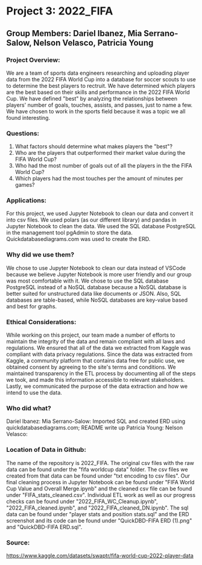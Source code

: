 # Project 3: 2022_FIFA
## Group Members: Dariel Ibanez, Mia Serrano-Salow, Nelson Velasco, Patricia Young

### Project Overview:
We are a team of sports data engineers researching and uploading player data from the 2022 FIFA World Cup into a database for soccer scouts to use to determine the best players to rectruit. We have determined which players are the best based on their skills and performance in the 2022 FIFA World Cup. We have defined "best" by analyzing the relationships between players' number of goals, touches, assists, and passes, just to name a few. We have chosen to work in the sports field because it was a topic we all found interesting. 

### Questions:
1. What factors should determine what makes players the "best"?
2. Who are the players that outperformed their market value during the FIFA World Cup?
3. Who had the most number of goals out of all the players in the the FIFA World Cup?
4. Which players had the most touches per the amount of minutes per games?

### Applications:
For this project, we used Jupyter Notebook to clean our data and convert it into csv files. We used polars (as our different library) and pandas in Jupyter Notebook to clean the data. We used the SQL database PostgreSQL in the management tool pgAdmin to store the data. Quickdatabasediagrams.com was used to create the ERD. 

### Why did we use them?
We chose to use Jupyter Notebook to clean our data instead of VSCode because we believe Jupyter Notebook is more user friendly and our group was most comfortable with it. We chose to use the SQL database PostgreSQL instead of a NoSQL database because a NoSQL database is better suited for unstructured data like documents or JSON. Also, SQL databases are table-based, while NoSQL databases are key-value based and best for graphs.

### Ethical Considerations:
While working on this project, our team made a number of efforts to maintain the integrity of the data and remain compliant with all laws and regulations. We ensured that all of the data we extracted from Kaggle was compliant with data privacy regulations. Since the data was extracted from Kaggle, a community platform that contains data free for public use, we obtained consent by agreeing to the site's terms and conditions. We maintained transparency in the ETL process by documenting all of the steps we took, and made this information accessible to relevant stakeholders. Lastly, we communicated the purpose of the data extraction and how we intend to use the data. 

### Who did what?
Dariel Ibanez: 
Mia Serrano-Salow: Imported SQL and created ERD using quickdatabasediagrams.com; README write up
Patricia Young:
Nelson Velasco:

### Location of Data in Github:
The name of the repository is 2022_FIFA. The original csv files with the raw data can be found under the "fifa worldcup data" folder. The csv files we created from that data can be found under "txt encoding to csv files". Our final cleaning process in Jupyter Notebook can be found under "FIFA World Cup Value and Overall Merge.ipynb" and the cleaned csv file can be found under "FIFA_stats_cleaned.csv". Individual ETL work as well as our progress checks can be found under "2022_FIFA_WC_Cleanup.ipynb", "2022_FIFA_cleaned.ipynb", and "2022_FIFA_cleaned_DN.ipynb". The sql data can be found under "player stats and position stats.sql" and the ERD screenshot and its code can be found under "QuickDBD-FIFA ERD (1).png" and "QuickDBD-FIFA ERD.sql".

### Source:
https://www.kaggle.com/datasets/swaptr/fifa-world-cup-2022-player-data
